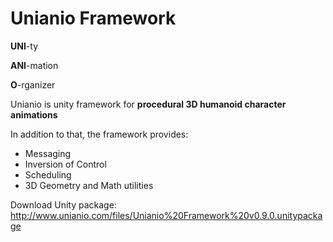 # Unianio Framework

**UNI**-ty

**ANI**-mation

**O**-rganizer

Unianio is unity framework for **procedural 3D humanoid character animations**

In addition to that, the framework provides:

 * Messaging
 * Inversion of Control
 * Scheduling
 * 3D Geometry and Math utilities

Download Unity package: 
http://www.unianio.com/files/Unianio%20Framework%20v0.9.0.unitypackage


